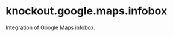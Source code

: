 knockout.google.maps.infobox
==============================

Integration of Google Maps [infobox](http://google-maps-utility-library-v3.googlecode.com/svn/trunk/infobox/docs/reference.html).

